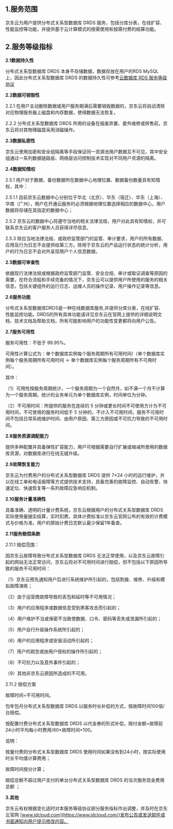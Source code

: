 ## **1.服务范围**

京东云为用户提供分布式关系型数据库 DRDS 服务，包括分库分表，在线扩容、性能监控等功能，并提供基于云计算模式的按需使用和按需付费的结算功能。

## **2.服务等级指标**

**2.1数据持久性**

分布式关系型数据库 DRDS 本身不存储数据，数据存放在用户的RDS MySQL上，因此分布式关系型数据库 DRDS 的数据持久性可参考[云数据库 RDS 服务等级协议](https://docs.jdcloud.com/cn/product-service-agreement/cloud-database-rds-service-level-agreement-sla)

**2.2数据可销毁性**

   2.2.1 在用户主动删除数据或用户服务期满后需要销毁数据的，京东云将自动清除对应物理服务器上磁盘和内存数据，使得数据无法恢复。

   2.2.2 分布式关系型数据库 DRDS 所用的设备在报废弃置、委外维修或转售前，京东云将对其物理磁盘采用消磁操作。

**2.3数据私密性**

京东云使用加密和安全组隔离等手段保证同一资源池用户数据互不可见，其中安全组通过一系列数据链路层、网络层访问控制技术实现对不同用户资源的隔离。

**2.4数据知情权**

   2.5.1 用户对于数据、备份数据所在数据中心地理位置、数据备份数量具有知情权，其中：

   2.5.1.1 目前京东云数据中心分别位于华北（北京）、华东（宿迁）、华东（上海）、华南（广州），用户在开通云服务时必须根据地理位置选择相应的数据中心，用户数据将存储在其指定的数据中心；

   2.5.2 京东云的数据中心将遵守当地的相关法律法规，用户对此具有知情权，并可联系京东云的客户服务人员获得详尽信息。

   2.5.3 除应当地法律法规、或政府监管部门的监管、审计要求，用户的所有数据、应用及行为日志不会提供给第三方。除用于京东云的产品运行状态的统计分析，用户的行为日志不会对外呈现用户个人信息数据。

**2.5数据可审查性**

依据现行法律法规或根据政府监管部门监管、安全合规、审计或取证调查等原因的需要，在符合流程和手续完备的情况下，京东云可以提供用户所使用的服务的相关信息，包括关键组件的运行日志、运维人员的操作记录、用户操作记录等信息。

**2.6服务功能**

分布式关系型数据库DRDS是一种在线数据库服务,并提供分库分表，在线扩容、性能监控功能。DRDS的所有具体功能请详见京东云在官网上提供的详细说明文档、技术文档及帮助文档，所有可能影响用户的功能性变更都将向用户公告。

**2.7服务可用性**

服务可用性：不低于 99.95%。

可用性计算公式为：单个数据库实例每个服务周期所有可用时间/（单个数据库实例每个服务周期所有可用时间 ＋ 单个数据库实例每个服务周期所有不可用时间）。

其中：

（1）可用性按服务周期统计，一个服务周期为一个自然月，如不满一个月不计算为一个服务周期，统计的业务单元为单个数据库实例，时间单位为分钟。

（2）不可用时间：所提供的服务在连续的 5 分钟或更长时间不可使用方计为不可用时间，不可使用的服务时间低于 5 分钟的，不计入不可用时间，服务不可用时间不包括日常系统维护时间、由用户原因、第三方原因或不可抗力导致的不可用时间。

**2.8服务资源调配能力**

提供多种配置并具备弹性扩容能力，用户可根据需要自行扩展或缩减所使用的数据库资源，对数据库进行在线无缝升级。

**2.9故障恢复能力**

京东云为付费用户的分布式关系型数据库 DRDS 提供 7×24 小时的运行维护，并以在线工单和电话报障等方式提供技术支持，具备完善的故障监控、自动告警、快速定位、快速恢复等一系列故障应急响应机制。

**2.10服务计量准确性**

具备准确、透明的计量计费系统，京东云根据用户的分布式关系型数据库 DRDS 实际使用量据实结算，实时扣费，具体计费标准以京东云官网公布的有效的计费模式与价格为准。用户的原始计费日志默认最少保留1年备查。

**2.11服务赔偿条款**

   2.11.1 赔偿范围：

因京东云故障导致分布式关系型数据库 DRDS 无法正常使用，以及京东云故障引起的网站无法正常访问，京东云将对不可用时间进行赔偿，但不包括以下原因所导致的服务不可用时间：

（1）京东云预先通知用户后进行系统维护所引起的，包括割接、维修、升级和模拟故障演练；

（2）由于运营商故障导致的丢包和延时等不可用情况；

（3）用户的应用程序或数据信息受到黑客攻击而引起的；

（4）用户维护不当或保密不当致使数据、口令、密码等丢失或泄漏所引起的；

（5）用户自行升级操作系统所引起的；

（6）用户的应用程序或安装活动所引起的；

（7）用户的疏忽或由用户授权的操作所引起的；

（8）不可抗力以及意外事件引起的；

（9）其他非京东云原因所造成的不可用。

   2.11.2 赔偿方案
   
故障时间=不可用时间。

包年包月分布式关系型数据库 DRDS 以服务时长补偿的方式，按故障时间100倍/台赔偿。

按配置付费分布式关系型数据库 DRDS 以代金券的形式补偿，赔付金额=故障前24小时平均每小时费用/60×故障时间×100。

说明：

按量付费的分布式关系型数据库 DRDS 使用时间如果没有到24小时，按实际使用时长平均值计算费用；

故障时间按分计算；

赔偿总额不超过用户支付的单台分布式关系型数据库 DRDS 的当次服务现金费用总额 ；

**3.其他**

京东云有权根据变化适时对本服务等级协议部分服务指标作出调整，并及时在京东云官网 [www.jdcloud.com](https://www.jdcloud.com/)发布公告或发送邮件或书面通知向用户提示修改内容。
